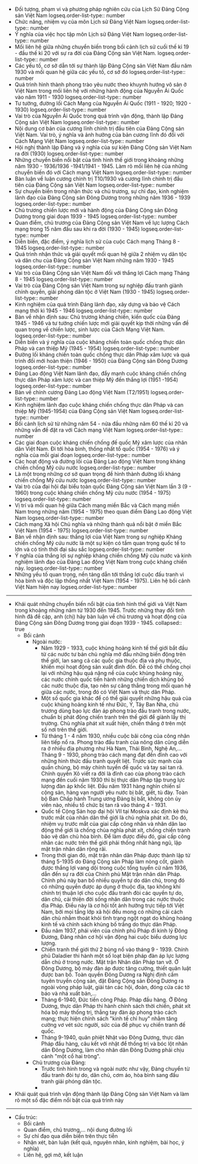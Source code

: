 - Đối tượng, phạm vi và phương pháp nghiên cứu của Lịch Sử Đảng Cộng sản Việt Nam
  logseq.order-list-type:: number
- Chức năng, nhiệm vụ của môn Lịch sử Đảng Việt Nam
  logseq.order-list-type:: number
- Ý nghĩa của việc học tập môn Lịch sử Đảng Việt Nam
  logseq.order-list-type:: number
- Mối liên hệ giữa những chuyển biến trong bối cảnh lịch sử cuối thế kỉ 19 - đầu thế kỉ 20 với sự ra đời của Đảng Cộng sản Việt Nam.
  logseq.order-list-type:: number
- Các yếu tố, cơ sở dẫn tới sự thành lập Đảng Cộng sản Việt Nam đầu năm 1930 và mối quan hệ giữa các yếu tố, cơ sở đó
  logseq.order-list-type:: number
- Quá trình hình thành phong trào yêu nước theo khuynh hướng vô sản ở Việt Nam trong mối liên hệ với những hành động của Nguyễn Ái Quốc vào năm 1911 - 1930
  logseq.order-list-type:: number
- Tư tưởng, đường lối Cách Mạng của Nguyễn Ái Quốc (1911 - 1920; 1920 - 1930)
  logseq.order-list-type:: number
- Vai trò của Nguyễn Ái Quốc trong quá trình vận động, thành lập Đảng Cộng sản Việt Nam
  logseq.order-list-type:: number
- Nội dung cơ bản của cương lĩnh chính trị đầu tiên của Đảng Cộng sản Việt Nam. Vai trò, ý nghĩa và ảnh hưởng của bản cương lĩnh đó đối với Cách Mạng Việt Nam
  logseq.order-list-type:: number
- Hội nghị thành lập Đảng và ý nghĩa của sự kiện Đảng Cộng sản Việt Nam ra đời (1930)
  logseq.order-list-type:: number
- Những chuyển biến nổi bật của tình hình thế giới trong khoảng những năm 1930 - 1936/1936 -1941/1941 - 1945. Làm rõ mối liên hệ của những chuyển biến đó với Cách mạng Việt Nam
  logseq.order-list-type:: number
- Bàn luận về luận cương chính trị T10/1930 và cương lĩnh chính trị đầu tiên của Đảng Cộng sản Việt Nam
  logseq.order-list-type:: number
- Sự chuyển biến trong nhận thức và chủ trương, sự chỉ đạo, kinh nghiệm lãnh đạo của Đảng Cộng sản Đông Dương trong những năm 1936 - 1939
  logseq.order-list-type:: number
- Chủ trương chiến lược mới và hành động của Đảng Cộng sản Đông Dương trong giai đoạn 1939 - 1945
  logseq.order-list-type:: number
- Quan điểm, chủ trương của Đảng Cộng sản Việt Nam về lực lượng Cách mạng trong 15 năm đầu sau khi ra đời (1930 - 1945)
  logseq.order-list-type:: number
- Diễn biến, đặc điểm, ý nghĩa lịch sử của cuộc Cách mạng Tháng 8 - 1945
  logseq.order-list-type:: number
- Quá trình nhận thức và giải quyết mối quan hệ giữa 2 nhiệm vụ dân tộc và dân chu của Đảng Cộng sản Việt Nam những năm 1930 - 1945
  logseq.order-list-type:: number
- Vai trò của Đảng Cộng sản Việt Nam đối với thắng lợi Cách mạng Tháng 8 - 1945
  logseq.order-list-type:: number
- Vai trò của Đảng Cộng sản Việt Nam trong sự nghiệp đấu tranh giành chính quyền, giải phóng dân tộc ở Việt Nam (1930 - 1945)
  logseq.order-list-type:: number
- Kinh nghiệm của quá trình Đảng lãnh đạo, xây dựng và bảo vệ Cách mạng thời kì 1945 - 1946
  logseq.order-list-type:: number
- Bàn về nhận định sau: Chủ trương kháng chiến, kiến quốc của Đảng 1945 - 1946 và tư tưởng chiến lược mới giải quyết kịp thời những vấn đề quan trọng về chiến lược, sinh lược của Cách Mạng Việt Nam.
  logseq.order-list-type:: number
- Diễn biến và ý nghĩa của cuộc kháng chiến toàn quốc chống thực dân Pháp và can thiệp Mỹ (1945 - 1954)
  logseq.order-list-type:: number
- Đường lối kháng chiến toàn quốc chống thực dân Pháp xâm lược và quá trình đối mới hoàn thiện (1946 - 1950) của Đảng Cộng sản Đông Dương
  logseq.order-list-type:: number
- Đảng Lao động Việt Nam lãnh đạo, đẩy mạnh cuộc kháng chiến chống thực dân Pháp xâm lược và can thiệp Mỹ đến thắng lợi (1951 -1954)
  logseq.order-list-type:: number
- Bàn về chính cương Đảng Lao động Việt Nam (T2/1951)
  logseq.order-list-type:: number
- Kinh nghiệm lãnh đạo cuộc kháng chiến chống thực dân Pháp và can thiệp Mỹ (1945-1954) của Đảng Cộng sản Việt Nam
  logseq.order-list-type:: number
- Bối cảnh lịch sử từ những năm 54 - nửa đầu những năm 60 thế kỉ 20 và những vấn đề đặt ra với Cách mạng Việt Nam
  logseq.order-list-type:: number
- Các giai đoạn cuộc kháng chiến chống đế quốc Mỹ xâm lược của nhân dân Việt Nam. Đi tới hòa bình, thống nhất tổ quốc (1954 - 1976) và ý nghĩa của mỗi giai đoạn
  logseq.order-list-type:: number
- Các hoạt động và đường lối của Đảng Lao động Việt Nam trong kháng chiến chống Mỹ cứu nước
  logseq.order-list-type:: number
- Là một trong những cơ sở quan trọng đề hình thành đường lối kháng chiến chống Mỹ cứu nước
  logseq.order-list-type:: number
- Vai trò của đại hội đại biểu toàn quốc Đảng Cộng sản Việt Nam lần 3 (9 - 1960) trong cuộc kháng chiến chống Mỹ cứu nước (1954 - 1975)
  logseq.order-list-type:: number
- Vị trí và mối quan hệ giữa Cách mạng miền Bắc và Cách mạng miền Nam trong những năm (1954 - 1975) theo quan điểm Đảng Lao động Việt Nam
  logseq.order-list-type:: number
- Cách mạng Xã hội Chủ nghĩa và những thành quả nổi bật ở miền Bắc Việt Nam (1954 - 1975)
  logseq.order-list-type:: number
- Bàn về nhận định sau: thắng lợi của Việt Nam trong sự nghiệp Kháng chiến chống Mỹ cứu nước là một sự kiện có tầm quan trọng quốc tế to lớn và có tính thời đại sâu sắc
  logseq.order-list-type:: number
- Ý nghĩa của thắng lợi sự nghiệp kháng chiến chống Mỹ cứu nước và kinh nghiệm lãnh đạo của Đảng Lao động Việt Nam trong cuộc kháng chiến này.
  logseq.order-list-type:: number
- Những yếu tố quan trọng, nền tảng dẫn tới thắng lợi cuộc đấu tranh vì hòa bình và độc lập thống nhất Việt Nam (1954 - 1975). Liên hệ bối cảnh Việt Nam hiện nay
  logseq.order-list-type:: number
- ---
- Khái quát những chuyển biến nổi bật của tình hình thế giới và Việt Nam trong khoảng những năm từ 1930 đến 1945. Trước những thay đổi tình hình đã đề cập, anh (chị) hãy bàn luận về chủ trương và hoạt động của Đảng Cộng sản Đông Dương trong giai đoạn 1939 - 1945.
  collapsed:: true
	- Bối cảnh
		- Ngoài nước:
			- Năm 1929 - 1933, cuộc khủng hoảng kinh tế thế giới bắt đầu từ các nước tư bản chủ nghĩa mở đầu những biến động trên thế giới, lan sang cả các quốc gia thuộc địa và phụ thuộc, khiến mọi hoạt động sản xuất đình đốn. Để có thể chống chọi lại với những hậu quả nặng nề của cuộc khủng hoảng này, các nước chính quốc tiến hành những chiến dịch khủng bố các nước thuộc địa, tạo nên sự căng thẳng trong mối quan hệ giữa các nước, trong đó có Việt Nam và thực dân Pháp.
			- Một số quốc gia khác để có thể giải quyết những hậu quả của cuộc khủng hoảng kinh tế như Đức, Ý, Tây Ban Nha, chủ trương dùng bạo lực đàn áp phong trào đấu tranh trong nước, chuẩn bị phát động chiến tranh trên thế giới để giành lấy thị trường. Chủ nghĩa phát xít xuất hiện, chiến thắng ở trên một số nơi trên thế giới.
			- Từ tháng 1 - 4 năm 1930, nhiều cuộc bãi công của công nhân liên tiếp nổ ra. Phong trào đấu tranh của nông dân cũng diễn ra ở nhiều địa phương như Hà Nam, Thái Bình, Nghệ An,... Tháng 9 - 1930, phong trào cách mạng đạt đến đỉnh cao với những hình thức đấu tranh quyết liệt. Trước sức mạnh của quần chúng, bộ máy chính tuyền đế quốc và tay sai tan rã. Chính quyền Xô viết ra đời là đỉnh cao của phong trào cách mạng đến cuối năm 1930 thì bị thực dân Pháp tập trung lực lượng đàn áp khốc liệt. Đầu năm 1931 hàng nghìn chiến sĩ cộng sản, hàng vạn người yêu nước bị bắt, giết, tù đày. Toàn bộ Ban Chấp hành Trung ương Đảng bị bắt, không còn ủy viên nào, nhiều tổ chức bị tan rã vào tháng 4 - 1931.
			- Quốc tế Cộng Sản họp đại hội VII tại Moskva xác định kẻ thù trước mắt của nhân dân thế giới là chủ nghĩa phát xít. Do đó, nhiệm vụ trước mắt của giai cấp công nhân và nhân dân lao động thế giới là chống chủa nghĩa phát xít, chống chiến tranh bảo vệ dân chủ hòa bình. Để làm được điều đó, giai cấp công nhân các nước trên thế giới phải thống nhất hàng ngũ, lập mặt trận nhân dân rộng rãi.
			- Trong thời gian đó, mặt trận nhân dân Pháp được thành lập từ tháng 5-1935 do Đảng Cộng sản Pháp làm nòng cốt, giành được thắng lợi vang dội trong cuộc tổng tuyển cử năm 1936, dẫn đến sự ra đời của Chính phủ Mặt trận nhân dân Pháp. Chính phủ này ban bố nhiều quyền tự do dân chủ, trong đó có những quyền được áp dụng ở thuộc địa, tạo không khí chính trị thuận lợi cho cuộc đấu tranh đòi các quyền tự do, dân chủ, cải thiện đời sống nhân dân trong các nước thuộc địa Pháp. Điều này là cơ hội tốt ảnh hưởng trực tiếp tới Việt Nam, bởi mọi tầng lớp xã hội đều mong có những cải cách dân chủ nhằm thoát khỏi tình trạng ngột ngạt do khủng hoảng kinh tế và chính sách khủng bố trắng do thực dân Pháp.
			- Đầu năm 1937, phái viên của chính phủ Pháp đi kinh lý Đông Đương, Đảng nhân cơ hội vận động hai cuộc biểu dương lực lượng.
			- Chiến tranh thế giới thứ 2 bùng nổ vào tháng 9 - 1939. Chính phủ Daladier thi hành một số loạt biện pháp đàn áp lực lượng dẫn chủ ở trong nước. Mặt trận Nhân dân Pháp tan vỡ. Ở Đông Dương, bộ máy đàn áp được tăng cường, thiết quân luật được ban bố. Toàn quyền Đông Dương ra Nghị định cấm tuyên truyền cộng sản, đặt Đảng Cộng sản Đông Dương ra ngoài vòng pháp luật, giải tán các hội, đoàn, đóng cửa các tờ báo và nhá xuất bản,...
			- Tháng 6-1940, Đức tiến công Pháp. Pháp đầu hàng. Ở Đông Dương, thực dân Pháp thi hành chính sách thời chiến, phát xít hóa bộ máy thống trị, thẳng tay đàn áp phong trào cách mạng; thực hiện chính sách "kinh tế chỉ huy" nhằm tăng cường vơ vét sức người, sức của để phục vụ chiến tranh đế quốc.
			- Tháng 9-1940, quân phiệt Nhật vào Đông Dương, thực dân Pháp đầu hàng, câu kết với nhật để thống trị và bóc lột nhân dân Đông Dương, làm cho nhân dân Đông Dương phải chịu cảnh "một cổ hai tròng".
		- Chủ trương của Đảng:
			- Trước tình hình trong và ngoài nước như vậy, Đảng chuyển từ đấu tranh đòi tự do, dân chủ, cơm áo, hòa bình sang đấu tranh giải phóng dân tộc.
			-
- Khái quát quá trình vận động thành lập Đảng Cộng sản Việt Nam và làm rõ một số đặc điểm nổi bật của quá trình này
- ---
- Cấu trúc:
	- Bối cảnh
	- Quan điểm, chủ trương,... nội dung đường lối
	- Sự chỉ đạo qua diễn biến trên thực tiễn
	- Nhận xét, bàn luận (kết quả, nguyên nhân, kinh nghiệm, bài học, ý nghĩa)
	- Liên hệ, gợi mở, kết luận